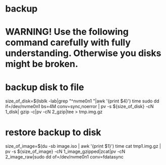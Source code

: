 # backup

# WARNING! Use the following command carefully with fully understanding. Otherwise you disks might be broken.

# backup disk to file
size_of_disk=$(lsblk -lab|grep "^nvme0n1 "|awk '{print $4}')
time sudo dd if=/dev/nvme0n1 bs=4M conv=sync,noerror | pv -s ${size_of_disk} -cN 1_disk| gzip -c|pv -cN 2_gzip|tee > tmp.img.gz

# restore backup to disk
size_of_image=$(du -sb image.iso | awk '{print $1}')
time cat tmp1.img.gz | pv -s ${size_of_image} -cN 1_image_gzipped|zcat|pv -cN 2_image_raw|sudo dd of=/dev/nvme0n1 conv=fdatasync
